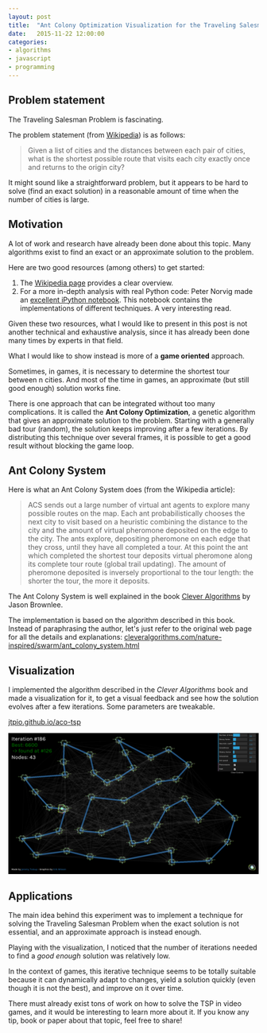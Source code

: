 ```yaml
---
layout: post
title:  "Ant Colony Optimization Visualization for the Traveling Salesman Problem"
date:   2015-11-22 12:00:00
categories:
- algorithms
- javascript
- programming
---
```


## Problem statement

The Traveling Salesman Problem is fascinating.

The problem statement (from [Wikipedia](//en.wikipedia.org/wiki/Travelling_salesman_problem)) is as follows:

> Given a list of cities and the distances between each pair of cities, what is the shortest possible route that visits each city exactly once and returns to the origin city?

It might sound like a straightforward problem, but it appears to be hard to solve (find an exact solution) in a reasonable amount of time when the number of cities is large.

## Motivation

A lot of work and research have already been done about this topic. Many algorithms exist to find an exact or an approximate solution to the problem.

Here are two good resources (among others) to get started:

1. The [Wikipedia page](//en.wikipedia.org/wiki/Travelling_salesman_problem) provides a clear overview.
2. For a more in-depth analysis with real Python code: Peter Norvig made an [excellent iPython notebook](//nbviewer.ipython.org/url/norvig.com/ipython/TSPv3.ipynb). This notebook contains the implementations of different techniques. A very interesting read.

Given these two resources, what I would like to present in this post is not another technical and exhaustive analysis, since it has already been done many times by experts in that field.

What I would like to show instead is more of a **game oriented** approach.

Sometimes, in games, it is necessary to determine the shortest tour between n cities. And most of the time in games, an approximate (but still good enough) solution works fine.

There is one approach that can be integrated without too many complications. It is called the **Ant Colony Optimization**, a genetic algorithm that gives an approximate solution to the problem. Starting with a generally bad tour (random), the solution keeps improving after a few iterations. By distributing this technique over several frames, it is possible to get a good result without blocking the game loop.

## Ant Colony System

Here is what an Ant Colony System does (from the Wikipedia article):

> ACS sends out a large number of virtual ant agents to explore many possible routes on the map. Each ant probabilistically chooses the next city to visit based on a heuristic combining the distance to the city and the amount of virtual pheromone deposited on the edge to the city. The ants explore, depositing pheromone on each edge that they cross, until they have all completed a tour. At this point the ant which completed the shortest tour deposits virtual pheromone along its complete tour route (global trail updating). The amount of pheromone deposited is inversely proportional to the tour length: the shorter the tour, the more it deposits.

The Ant Colony System is well explained in the book [Clever Algorithms](//www.cleveralgorithms.com/) by Jason Brownlee.

The implementation is based on the algorithm described in this book. Instead of paraphrasing the author, let's just refer to the original web page for all the details and explanations:
[cleveralgorithms.com/nature-inspired/swarm/ant_colony_system.html](//www.cleveralgorithms.com/nature-inspired/swarm/ant_colony_system.html)

## Visualization

I implemented the algorithm described in the *Clever Algorithms* book and made a visualization for it, to get a visual feedback and see how the solution evolves after a few iterations. Some parameters are tweakable.

<p class="bigger">
  <a href="//jtpio.github.io/aco-tsp">jtpio.github.io/aco-tsp</a>
</p>

<a href="//jtpio.github.io/aco-tsp"><img class="center" src="/res/aco-tsp/screenshot.png" alt="Jammer use case"></a>

## Applications

The main idea behind this experiment was to implement a technique for solving the Traveling Salesman Problem when the exact solution is not essential, and an approximate approach is instead enough.

Playing with the visualization, I noticed that the number of iterations needed to find a *good enough* solution was relatively low.

In the context of games, this iterative technique seems to be totally suitable because it can dynamically adapt to changes, yield a solution quickly (even though it is not the best), and improve on it over time.

There must already exist tons of work on how to solve the TSP in video games, and it would be interesting to learn more about it. If you know any tip, book or paper about that topic, feel free to share!

